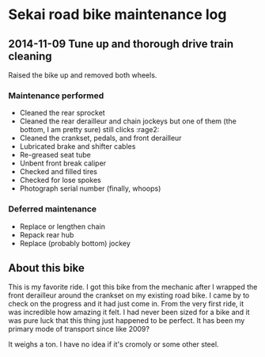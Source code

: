 # Sekai road bike maintenance log

## 2014-11-09 Tune up and thorough drive train cleaning

Raised the bike up and removed both wheels.

### Maintenance performed

- Cleaned the rear sprocket
- Cleaned the rear derailleur and chain jockeys but one of them (the bottom, I am pretty sure) still clicks :rage2:
- Cleaned the crankset, pedals, and front derailleur
- Lubricated brake and shifter cables
- Re-greased seat tube
- Unbent front break caliper
- Checked and filled tires
- Checked for lose spokes
- Photograph serial number (finally, whoops)


### Deferred maintenance

- Replace or lengthen chain
- Repack rear hub
- Replace (probably bottom) jockey

## About this bike

This is my favorite ride.
I got this bike from the mechanic after I wrapped the front derailleur around the crankset on my existing road bike.
I came by to check on the progress and it had just come in.
From the very first ride, it was incredible how amazing it felt.
I had never been sized for a bike and it was pure luck that this thing just happened to be perfect. It has been my primary mode of transport since like 2009?

It weighs a ton. I have no idea if it's cromoly or some other steel.
